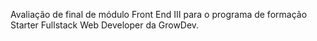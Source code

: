 Avaliação de final de módulo Front End III para o programa de formação Starter Fullstack Web Developer da GrowDev.
